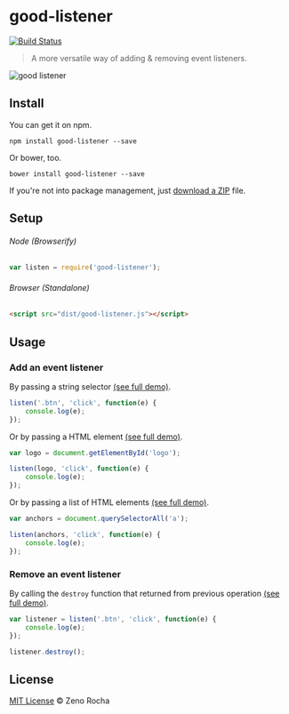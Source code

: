 # good-listener

[![Build Status](http://img.shields.io/travis/zenorocha/good-listener/master.svg?style=flat)](https://travis-ci.org/zenorocha/good-listener)

> A more versatile way of adding & removing event listeners.

![good listener](https://cloud.githubusercontent.com/assets/398893/10718224/dfc25f6c-7b2a-11e5-9d3d-75b35e8603c8.jpg)

## Install

You can get it on npm.

```
npm install good-listener --save
```

Or bower, too.

```
bower install good-listener --save
```

If you're not into package management, just [download a ZIP](https://github.com/zenorocha/good-listener/archive/master.zip) file.

## Setup

###### Node (Browserify)

```js
var listen = require('good-listener');
```

###### Browser (Standalone)

```html
<script src="dist/good-listener.js"></script>
```

## Usage

### Add an event listener

By passing a string selector [(see full demo)](https://github.com/zenorocha/good-listener/blob/master/demo/selector.html).

```js
listen('.btn', 'click', function(e) {
    console.log(e);
});
```

Or by passing a HTML element [(see full demo)](https://github.com/zenorocha/good-listener/blob/master/demo/node.html).

```js
var logo = document.getElementById('logo');

listen(logo, 'click', function(e) {
    console.log(e);
});
```

Or by passing a list of HTML elements [(see full demo)](https://github.com/zenorocha/good-listener/blob/master/demo/nodelist.html).

```js
var anchors = document.querySelectorAll('a');

listen(anchors, 'click', function(e) {
    console.log(e);
});
```

### Remove an event listener

By calling the `destroy` function that returned from previous operation [(see full demo)](https://github.com/zenorocha/good-listener/blob/master/demo/destroy.html).

```js
var listener = listen('.btn', 'click', function(e) {
    console.log(e);
});

listener.destroy();
```

## License

[MIT License](http://zenorocha.mit-license.org/) © Zeno Rocha
